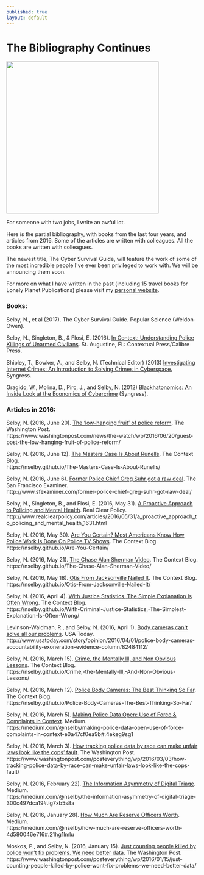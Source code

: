 ```yaml
---
published: true
layout: default
---
```

<h1>The Bibliography Continues</h1>
<p><img class="right" width="400px" src="https://nselby.github.io/assets/img/selby_on_stage.png" /></p>

<p>For someone with two jobs, I write an awful lot.</p>

<p>Here is the partial bibliography, with books from the last four years, and articles from 2016. Some of the articles are written with colleagues. All the books are written with colleagues. </p>

<p>The newest title, The Cyber Survival Guide, will feature the work of some of the most incredible people I've ever been privileged to work with. We will be announcing them soon.</p>

<p>For more on what I have written in the past (including 15 travel books for Lonely Planet Publications) please visit my <a href="http://nickselby.com" target="_blank">personal website</a>.

<h3>Books:</h3>

<p>Selby, N., et al (2017). The Cyber Survival Guide. Popular Science (Weldon-Owen).</p>

<p>Selby, N., Singleton, B., &amp; Flosi, E. (2016). <a href="http://amzn.to/1q0pkXx" target="_blank">In Context: Understanding Police Killings of Unarmed Civilians</a>. St. Augustine, FL: Contextual Press/Calibre Press.</p>

<p>Shipley, T., Bowker, A., and Selby,  N. (Technical Editor) (2013) <a href="https://www.amazon.com/Investigating-Internet-Crimes-Introduction-Cyberspace/dp/0124078176/ref=sr_1_1?ie=UTF8&qid=1467395218&sr=8-1&keywords=Investigating+Internet+Crimes%3A+An+Introduction+to+Solving+Crimes+in+Cyberspace" target="_blank">Investigating Internet Crimes: An Introduction to Solving Crimes in Cyberspace.</a> Syngress.</p>

<p>Gragido, W., Molina, D., Pirc, J., and Selby, N. (2012) <a href="https://www.amazon.com/Blackhatonomics-Inside-Look-Economics-Cybercrime/dp/1597497401/ref=sr_1_1?ie=UTF8&qid=1467395259&sr=8-1&keywords=Blackhatonomics%3A+An+Inside+Look+at+the+Economics+of+Cybercrime" target="_blank">Blackhatonomics: An Inside Look at the Economics of Cybercrime</a> (Syngress).</p>


<h3>Articles in 2016:</h3>

<p>Selby, N. (2016, June 20). <a href="https://www.washingtonpost.com/news/the-watch/wp/2016/06/20/guest-post-the-low-hanging-fruit-of-police-reform/" target="_blank">The ‘low-hanging fruit’ of police reform</a>. The Washington Post.
<br />https://www.washingtonpost.com/news/the-watch/wp/2016/06/20/guest-post-the-low-hanging-fruit-of-police-reform/</p>

<p>Selby, N. (2016, June 12). <a href="https://nselby.github.io/The-Masters-Case-Is-About-Runells/" target="_blank">The Masters Case Is About Runells</a>. The Context Blog.
<br />https://nselby.github.io/The-Masters-Case-Is-About-Runells/</p>

<p>Selby, N. (2016, June 6). <a href="http://www.sfexaminer.com/former-police-chief-greg-suhr-got-raw-deal/" target="_blank">Former Police Chief Greg Suhr got a raw deal</a>.  The San Francisco Examiner.
<br />http://www.sfexaminer.com/former-police-chief-greg-suhr-got-raw-deal/</p>

<p>Selby, N., Singleton, B., and Flosi, E. (2016, May 31). <a href="http://www.realclearpolicy.com/articles/2016/05/31/a_proactive_approach_to_policing_and_mental_health_1631.html" target="_blank">A Proactive Approach to Policing and Mental Health</a>. Real Clear Policy.<br />
http://www.realclearpolicy.com/articles/2016/05/31/a_proactive_approach_to_policing_and_mental_health_1631.html</p>

<p>Selby, N. (2016, May 30). <a href="https://nselby.github.io/Are-You-Certain/" target="_blank">Are You Certain? Most Americans Know How Police Work Is Done On Police TV Shows</a>. The Context Blog.
<br />https://nselby.github.io/Are-You-Certain/</p>

<p>Selby, N. (2016, May 21). <a href="https://nselby.github.io/The-Chase-Alan-Sherman-Video/" target="_blank">The Chase Alan Sherman Video</a>. The Context Blog.
<br /> https://nselby.github.io/The-Chase-Alan-Sherman-Video/</p>

<p>Selby, N. (2016, May 18). <a href="" target="_blank">Otis From Jacksonville Nailed It</a>. The Context Blog.
<br />https://nselby.github.io/Otis-From-Jacksonville-Nailed-It/</p>

<p>Selby, N. (2016, April 4). <a href="https://nselby.github.io/With-Criminal-Justice-Statistics,-The-Simplest-Explanation-Is-Often-Wrong/" target="_blank">With Justice Statistics, The Simple Explanation Is Often Wrong</a>. The Context Blog.
<br /> https://nselby.github.io/With-Criminal-Justice-Statistics,-The-Simplest-Explanation-Is-Often-Wrong/</p>

<p>Levinson-Waldman, R., and Selby, N. (2016, April 1). <a href="http://www.usatoday.com/story/opinion/2016/04/01/police-body-cameras-accountability-exoneration-evidence-column/82484112/" target="_blank">Body cameras can't solve all our problems</a>. USA Today.
<br />http://www.usatoday.com/story/opinion/2016/04/01/police-body-cameras-accountability-exoneration-evidence-column/82484112/</p>

<p>Selby, N. (2016, March 15). <a href="https://nselby.github.io/Crime,-the-Mentally-Ill,-And-Non-Obvious-Lessons/" target="_blank">Crime, the Mentally Ill, and Non Obvious Lessons</a>. The Context Blog.
<br />https://nselby.github.io/Crime,-the-Mentally-Ill,-And-Non-Obvious-Lessons/</p>

<p>
Selby, N. (2016, March 12). <a href="https://nselby.github.io/Police-Body-Cameras-The-Best-Thinking-So-Far/" target="_blank">Police Body Cameras: The Best Thinking So Far</a>. The Context Blog.
<br />https://nselby.github.io/Police-Body-Cameras-The-Best-Thinking-So-Far/</p>

<p>Selby, N. (2016, March 5). <a href="https://medium.com/@nselby/making-police-data-open-use-of-force-complaints-in-context-e0a47cf0ea9b#.4ekeg9sg1" target="_blank">Making Police Data Open: Use of Force & Complaints in Context</a>.  Medium.
<br />https://medium.com/@nselby/making-police-data-open-use-of-force-complaints-in-context-e0a47cf0ea9b#.4ekeg9sg1</p>

<p>Selby, N. (2016, March 3). <a href="https://www.washingtonpost.com/posteverything/wp/2016/03/03/how-tracking-police-data-by-race-can-make-unfair-laws-look-like-the-cops-fault/" target="_blank">How tracking police data by race can make unfair laws look like the cops’ fault</a>.  The Washington Post.
<br />https://www.washingtonpost.com/posteverything/wp/2016/03/03/how-tracking-police-data-by-race-can-make-unfair-laws-look-like-the-cops-fault/</p>

<p>Selby, N. (2016, February 22). <a href="https://medium.com/@nselby/the-information-asymmetry-of-digital-triage-300c497dca19#.ig7xb5s8a" target="_blank">The Information Asymmetry of Digital Triage</a>. Medium.
<br />https://medium.com/@nselby/the-information-asymmetry-of-digital-triage-300c497dca19#.ig7xb5s8a</p>

<p>Selby, N. (2016, January 28). <a href="https://medium.com/@nselby/how-much-are-reserve-officers-worth-4d580046e716#.21hg1lmlu" target="_blank">How Much Are Reserve Officers Worth</a>. Medium.
<br />https://medium.com/@nselby/how-much-are-reserve-officers-worth-4d580046e716#.21hg1lmlu</p>

<p>Moskos, P., and Selby, N. (2016, January 15). <a href="https://www.washingtonpost.com/posteverything/wp/2016/01/15/just-counting-people-killed-by-police-wont-fix-problems-we-need-better-data/" target="_blank">Just counting people killed by police won’t fix problems. We need better data</a>.  The Washington Post.
<br />https://www.washingtonpost.com/posteverything/wp/2016/01/15/just-counting-people-killed-by-police-wont-fix-problems-we-need-better-data/</p>